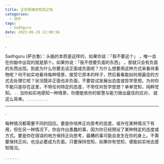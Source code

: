 ```yaml
---
title: 正向思维的危险之处
categories:
  - 进步
tags:
  - Sadhguru
date: 2023-06-29 22:08:56
---
```

.

Sadhguru (萨古鲁)：头脑的本质是这样的，如果你说：「我不要这个」 ，唯一会在你脑中出现的就是那个。如果你说：「我不想要负面的东西」 ，那就只会有负面的东西出现。到底为什么你要去谈正面或负面呢？为什么想要用这种方式来看待事物呢？何不如实地看待每种情景，接受它原本的样子，然后看看能如何用最佳的方式去处理它呢？状况既非正面也非负面，不要尝试发展出态度或哲学思想。为何你不能只是存在这里，不带任何特定的态度，不带任何哲学思想？单单觉知，纯粹觉知。
.
.
当你如实地感知一种情景，你便能依你的智慧与能力做出最佳的应对，
就这么简单。
.
.
.
.
.
.
.
.
.

---
.

每种情况都需要不同的回应。要是你培养正向思考的态度，或许在某种情况下有用，但在另一种情况下，你会作出愚蠢的事，因为你已经预设了某种特定的态度或方式。要是你在错误的地方保持正向思考，最糟的事可能会发生在你的身上。不需要保持正向，也没必要成为负面。只要保持觉知，如果你有觉知，便能如实地去感知情况。

.
.
.
.
.
.